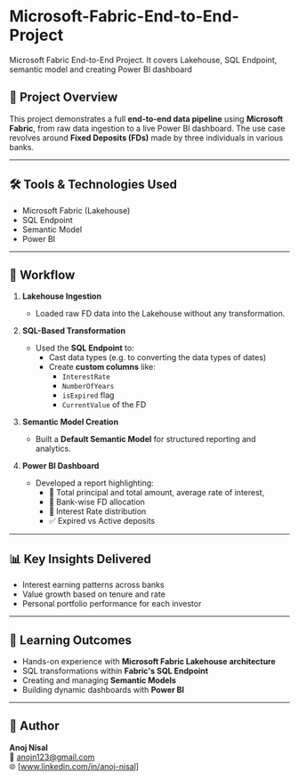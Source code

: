 # Microsoft-Fabric-End-to-End-Project
Microsoft Fabric End-to-End Project. It covers Lakehouse, SQL Endpoint, semantic model and creating Power BI dashboard

## 📘 Project Overview

This project demonstrates a full **end-to-end data pipeline** using **Microsoft Fabric**, from raw data ingestion to a live Power BI dashboard. The use case revolves around **Fixed Deposits (FDs)** made by three individuals in various banks.

---

## 🛠️ Tools & Technologies Used
- Microsoft Fabric (Lakehouse)
- SQL Endpoint
- Semantic Model
- Power BI

---

## 🔄 Workflow

1. **Lakehouse Ingestion**  
   - Loaded raw FD data into the Lakehouse without any transformation.

2. **SQL-Based Transformation**  
   - Used the **SQL Endpoint** to:
     - Cast data types (e.g. to converting the data types of dates)
     - Create **custom columns** like:
       - `InterestRate`
       - `NumberOfYears`
       - `isExpired` flag
       - `CurrentValue` of the FD

3. **Semantic Model Creation**  
   - Built a **Default Semantic Model** for structured reporting and analytics.

4. **Power BI Dashboard**  
   - Developed a report highlighting:
     - 📅 Total principal and total amount, average rate of interest,
     - 🏦 Bank-wise FD allocation
     - 💸 Interest Rate distribution
     - ✅ Expired vs Active deposits

---

## 📊 Key Insights Delivered
- Interest earning patterns across banks
- Value growth based on tenure and rate
- Personal portfolio performance for each investor

---

## 🚀 Learning Outcomes
- Hands-on experience with **Microsoft Fabric Lakehouse architecture**
- SQL transformations within **Fabric's SQL Endpoint**
- Creating and managing **Semantic Models**
- Building dynamic dashboards with **Power BI**

---

## 🙌 Author

**Anoj Nisal**  
📧 anojn123@gmail.com  
🌐 [www.linkedin.com/in/anoj-nisal]
